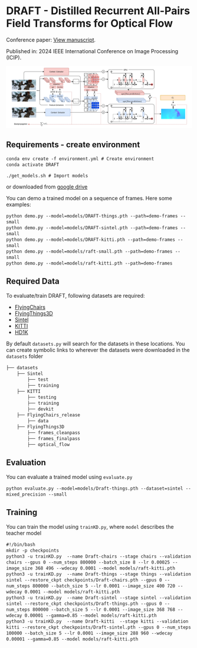 # DRAFT - Distilled Recurrent All-Pairs Field Transforms for Optical Flow

Conference paper: [View manuscript](https://ieeexplore.ieee.org/document/10648058).

Published in: 2024 IEEE International Conference on Image Processing (ICIP).


<img src="DRAFT.png">

## Requirements - create environment
```Shell
conda env create -f environment.yml # Create environment
conda activate DRAFT
```
```Shell
./get_models.sh # Import models

```
or downloaded from [google drive](https://drive.google.com/drive/folders/1akKiGueJXtsCg7lcViWoeRO7UHKf7Nra?usp=sharing)

You can demo a trained model on a sequence of frames. Here some examples:
```Shell
python demo.py --model=models/DRAFT-things.pth --path=demo-frames --small
python demo.py --model=models/DRAFT-sintel.pth --path=demo-frames --small
python demo.py --model=models/DRAFT-kitti.pth --path=demo-frames --small
python demo.py --model=models/raft-small.pth --path=demo-frames --small
python demo.py --model=models/raft-kitti.pth --path=demo-frames
```

## Required Data
To evaluate/train DRAFT, following datasets are required: 
* [FlyingChairs](https://lmb.informatik.uni-freiburg.de/resources/datasets/FlyingChairs.en.html#flyingchairs)
* [FlyingThings3D](https://lmb.informatik.uni-freiburg.de/resources/datasets/SceneFlowDatasets.en.html)
* [Sintel](http://sintel.is.tue.mpg.de/)
* [KITTI](http://www.cvlibs.net/datasets/kitti/eval_scene_flow.php?benchmark=flow)
* [HD1K](http://hci-benchmark.iwr.uni-heidelberg.de/)


By default `datasets.py` will search for the datasets in these locations. You can create symbolic links to wherever the datasets were downloaded in the `datasets` folder

```Shell
├── datasets
    ├── Sintel
        ├── test
        ├── training
    ├── KITTI
        ├── testing
        ├── training
        ├── devkit
    ├── FlyingChairs_release
        ├── data
    ├── FlyingThings3D
        ├── frames_cleanpass
        ├── frames_finalpass
        ├── optical_flow
```

## Evaluation
You can evaluate a trained model using `evaluate.py`
```Shell
python evaluate.py --model=models/Draft-things.pth --dataset=sintel --mixed_precision --small
```

## Training
You can train the model using `trainKD.py`, where `model` describes the teacher model
```shell
#!/bin/bash
mkdir -p checkpoints
python3 -u trainKD.py  --name Draft-chairs --stage chairs --validation chairs --gpus 0 --num_steps 800000 --batch_size 8 --lr 0.00025 --image_size 368 496 --wdecay 0.0001 --model models/raft-kitti.pth 
python3 -u trainKD.py  --name Draft-things --stage things --validation sintel --restore_ckpt checkpoints/Draft-chairs.pth --gpus 0 --num_steps 800000 --batch_size 5 --lr 0.0001 --image_size 400 720 --wdecay 0.0001 --model models/raft-kitti.pth
python3 -u trainKD.py  --name Draft-sintel --stage sintel --validation sintel --restore_ckpt checkpoints/Draft-things.pth --gpus 0 --num_steps 800000 --batch_size 5 --lr 0.0001 --image_size 368 768 --wdecay 0.00001 --gamma=0.85 --model models/raft-kitti.pth
python3 -u trainKD.py  --name Draft-kitti  --stage kitti --validation kitti --restore_ckpt checkpoints/Draft-sintel.pth --gpus 0 --num_steps 100000 --batch_size 5 --lr 0.0001 --image_size 288 960 --wdecay 0.00001 --gamma=0.85 --model models/raft-kitti.pth
```
